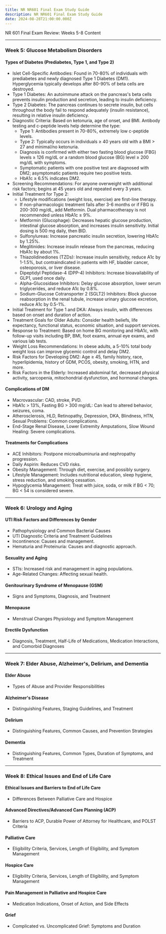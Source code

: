 ```yaml
---
title: NR NR601 Final Exam Study Guide
description: NR NR601 Final Exam Study Guide
date: 2024-08-28T21:00:00.000Z
---
```


NR 601 Final Exam Review: Weeks 5-8 Content

***

### Week 5: Glucose Metabolism Disorders

#### Types of Diabetes (Prediabetes, Type 1, and Type 2)

* Islet Cell-Specific Antibodies: Found in 70-80% of individuals with prediabetes and newly diagnosed Type 1 Diabetes (DM1). Hyperglycemia typically develops after 80-90% of beta cells are destroyed.
* Type 1 Diabetes: An autoimmune attack on the pancreas's beta cells prevents insulin production and secretion, leading to insulin deficiency.
* Type 2 Diabetes: The pancreas continues to secrete insulin, but cells throughout the body fail to respond adequately (insulin resistance), resulting in relative insulin deficiency.
* Diagnostic Criteria: Based on ketonuria, age of onset, and BMI. Antibody testing and c-peptide levels help determine the type:
  * Type 1: Antibodies present in 70-80%, extremely low c-peptide levels.
  * Type 2: Typically occurs in individuals ≥ 40 years old with a BMI > 27 and minimal/no ketonuria.
  * Diagnosis is confirmed with either two fasting blood glucose (FBG) levels ≥ 126 mg/dL or a random blood glucose (BG) level ≥ 200 mg/dL with symptoms.
  * Symptomatic patients with one positive test are diagnosed with DM2; asymptomatic patients require two positive tests.
  * HbA1c ≥ 6.5% indicates DM2.
* Screening Recommendations: For anyone overweight with additional risk factors; begins at 45 years old and repeated every 3 years.
* Initial Treatment for Type 2:
  * Lifestyle modifications (weight loss, exercise) are first-line therapy.
  * If non-pharmacologic treatment fails after 3-6 months or if FBG is 200-300 mg/dL, add Metformin. Dual pharmacotherapy is not recommended unless HbA1c ≥ 9%.
  * Metformin (Glucophage): Decreases hepatic glucose production, intestinal glucose absorption, and increases insulin sensitivity. Initial dosing is 500 mg daily, then BID.
  * Sulfonylureas: Increase pancreatic insulin secretion, lowering HbA1c by 1.25%.
  * Meglitinides: Increase insulin release from the pancreas, reducing HbA1c by about 1%.
  * Thiazolidinediones (TZDs): Increase insulin sensitivity, reduce A1c by 1-1.5%, but contraindicated in patients with HF, bladder cancer, osteoporosis, or liver disease.
  * Dipeptidyl Peptidase-4 (DPP-4) Inhibitors: Increase bioavailability of GLP1, used once daily.
  * Alpha-Glucosidase Inhibitors: Delay glucose absorption, lower serum triglycerides, and reduce A1c by 0.8%.
  * Sodium-Glucose Cotransporter 2 (SGLT2) Inhibitors: Block glucose reabsorption in the renal tubule, increase urinary glucose excretion, reduce A1c by 0.5-1%.
* Initial Treatment for Type 1 and DKA: Always insulin, with differences based on onset and duration of action.
* Treatment Goals for Older Adults: Consider health beliefs, life expectancy, functional status, economic situation, and support services.
* Response to Treatment: Based on home BG monitoring and HbA1c, with follow-up visits including BP, BMI, foot exams, annual eye exams, and various lab tests.
* Weight Loss Recommendations: In obese adults, a 5-10% total body weight loss can improve glycemic control and delay DM2.
* Risk Factors for Developing DM2: Age ≥ 45, family history, race, hyperlipidemia, history of GDM, PCOS, obesity, smoking, HTN, and more.
* Risk Factors in the Elderly: Increased abdominal fat, decreased physical activity, sarcopenia, mitochondrial dysfunction, and hormonal changes.

#### Complications of DM

* Macrovascular: CAD, stroke, PVD.
* HbA1c > 13%, Fasting BG > 300 mg/dL: Can lead to altered behavior, seizures, coma.
* Atherosclerosis, HLD, Retinopathy, Depression, DKA, Blindness, HTN, Sexual Problems: Common complications.
* End-Stage Renal Disease, Lower Extremity Amputations, Slow Wound Healing: Severe complications.

#### Treatments for Complications

* ACE Inhibitors: Postpone microalbuminuria and nephropathy progression.
* Daily Aspirin: Reduces CVD risks.
* Obesity Management: Through diet, exercise, and possibly surgery.
* Lifestyle Management: Includes nutritional education, sleep hygiene, stress reduction, and smoking cessation.
* Hypoglycemia Management: Treat with juice, soda, or milk if BG \< 70; BG \< 54 is considered severe.

***

### Week 6: Urology and Aging

#### UTI Risk Factors and Differences by Gender

* Pathophysiology and Common Bacterial Causes
* UTI Diagnostic Criteria and Treatment Guidelines
* Incontinence: Causes and management.
* Hematuria and Proteinuria: Causes and diagnostic approach.

#### Sexuality and Aging

* STIs: Increased risk and management in aging populations.
* Age-Related Changes: Affecting sexual health.

#### Genitourinary Syndrome of Menopause (GSM)

* Signs and Symptoms, Diagnosis, and Treatment

#### Menopause

* Menstrual Changes Physiology and Symptom Management

#### Erectile Dysfunction

* Diagnosis, Treatment, Half-Life of Medications, Medication Interactions, and Comorbid Diagnoses

***

### Week 7: Elder Abuse, Alzheimer's, Delirium, and Dementia

#### Elder Abuse

* Types of Abuse and Provider Responsibilities

#### Alzheimer's Disease

* Distinguishing Features, Staging Guidelines, and Treatment

#### Delirium

* Distinguishing Features, Common Causes, and Prevention Strategies

#### Dementia

* Distinguishing Features, Common Types, Duration of Symptoms, and Treatment

***

### Week 8: Ethical Issues and End of Life Care

#### Ethical Issues and Barriers to End of Life Care

* Differences Between Palliative Care and Hospice

#### Advanced Directives/Advanced Care Planning (ACP)

* Barriers to ACP, Durable Power of Attorney for Healthcare, and POLST Criteria

#### Palliative Care

* Eligibility Criteria, Services, Length of Eligibility, and Symptom Management

#### Hospice Care

* Eligibility Criteria, Services, Length of Eligibility, and Symptom Management

#### Pain Management in Palliative and Hospice Care

* Medication Indications, Onset of Action, and Side Effects

#### Grief

* Complicated vs. Uncomplicated Grief: Symptoms and Duration
